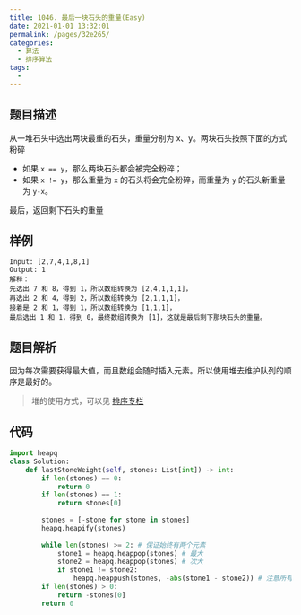 ```yaml
---
title: 1046. 最后一块石头的重量(Easy)
date: 2021-01-01 13:32:01
permalink: /pages/32e265/
categories: 
  - 算法
  - 排序算法
tags: 
  - 
---
```


## 题目描述

从一堆石头中选出两块最重的石头，重量分别为 x、y。两块石头按照下面的方式粉碎

- 如果 `x == y`，那么两块石头都会被完全粉碎；
- 如果 `x != y`，那么重量为 `x` 的石头将会完全粉碎，而重量为 `y` 的石头新重量为 `y-x`。

最后，返回剩下石头的重量

## 样例

```
Input: [2,7,4,1,8,1]
Output: 1
解释：
先选出 7 和 8，得到 1，所以数组转换为 [2,4,1,1,1]，
再选出 2 和 4，得到 2，所以数组转换为 [2,1,1,1]，
接着是 2 和 1，得到 1，所以数组转换为 [1,1,1]，
最后选出 1 和 1，得到 0，最终数组转换为 [1]，这就是最后剩下那块石头的重量。
```

## 题目解析

因为每次需要获得最大值，而且数组会随时插入元素。所以使用堆去维护队列的顺序是最好的。

> 堆的使用方式，可以见 [排序专栏](/pages/38e915/)

## 代码

```python
import heapq
class Solution:
    def lastStoneWeight(self, stones: List[int]) -> int:
        if len(stones) == 0:
            return 0 
        if len(stones) == 1:
            return stones[0]
        
        stones = [-stone for stone in stones]
        heapq.heapify(stones)
        
        while len(stones) >= 2: # 保证始终有两个元素
            stone1 = heapq.heappop(stones) # 最大 
            stone2 = heapq.heappop(stones) # 次大 
            if stone1 != stone2:
                heapq.heappush(stones, -abs(stone1 - stone2)) # 注意所有的元素在处理和使用的时候要转负数
        if len(stones) > 0:
            return -stones[0]
        return 0 
```

